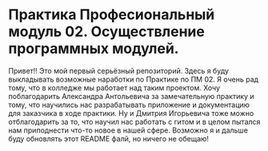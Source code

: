# Практика Професиональный модуль 02. Осуществление программных модулей.
Привет!! Это мой первый серьёзный репозиторий. Здесь я буду выкладывать возможные наработки по Практике по ПМ 02. Я очень рад тому, что в колледже мы работает над таким проектом. Хочу поблагодарить Александра Антольевича за замечательную практику и тому, что научились нас разрабатывать приложение и документацию для заказчика в ходе практики. Ну и Дмитрия Игорьевича тоже можно отблагодарить за то, что научил нас работать с гитом и в целом пытался нам приподнести что-то новое в нашей сфере. Возможно я и дальше буду обновлять этот README фалй, но ничего не обещаю! 
